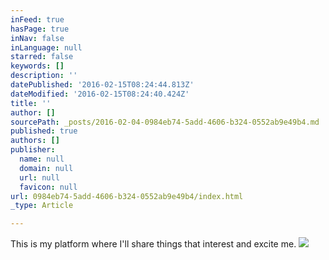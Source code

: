 ```yaml
---
inFeed: true
hasPage: true
inNav: false
inLanguage: null
starred: false
keywords: []
description: ''
datePublished: '2016-02-15T08:24:44.813Z'
dateModified: '2016-02-15T08:24:40.424Z'
title: ''
author: []
sourcePath: _posts/2016-02-04-0984eb74-5add-4606-b324-0552ab9e49b4.md
published: true
authors: []
publisher:
  name: null
  domain: null
  url: null
  favicon: null
url: 0984eb74-5add-4606-b324-0552ab9e49b4/index.html
_type: Article

---
```

This is my platform where I'll share things that interest and excite me. ![](https://s3-us-west-2.amazonaws.com/the-grid-img/p/d6b6c15bd0bfda38cb89cc5aa4756dbd9c43b7d2.jpg)